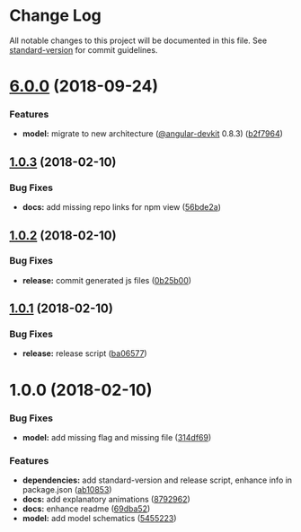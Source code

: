 # Change Log

All notable changes to this project will be documented in this file. See [standard-version](https://github.com/conventional-changelog/standard-version) for commit guidelines.

<a name="6.0.0"></a>
# [6.0.0](https://github.com/angular-extensions/schematics/compare/v1.0.3...v6.0.0) (2018-09-24)


### Features

* **model:** migrate to new architecture ([@angular-devkit](https://github.com/angular-devkit) 0.8.3) ([b2f7964](https://github.com/angular-extensions/schematics/commit/b2f7964))



<a name="1.0.3"></a>
## [1.0.3](https://github.com/angular-extensions/schematics/compare/v1.0.2...v1.0.3) (2018-02-10)


### Bug Fixes

* **docs:** add missing repo links for npm view ([56bde2a](https://github.com/angular-extensions/schematics/commit/56bde2a))



<a name="1.0.2"></a>
## [1.0.2](https://github.com/angular-extensions/schematics/compare/v1.0.1...v1.0.2) (2018-02-10)


### Bug Fixes

* **release:** commit generated js files ([0b25b00](https://github.com/angular-extensions/schematics/commit/0b25b00))



<a name="1.0.1"></a>
## [1.0.1](https://github.com/angular-extensions/schematics/compare/v1.0.0...v1.0.1) (2018-02-10)


### Bug Fixes

* **release:** release script ([ba06577](https://github.com/angular-extensions/schematics/commit/ba06577))



<a name="1.0.0"></a>
# 1.0.0 (2018-02-10)


### Bug Fixes

* **model:** add missing flag and missing file ([314df69](https://github.com/angular-extensions/schematics/commit/314df69))


### Features

* **dependencies:** add standard-version and release script, enhance info in package.json ([ab10853](https://github.com/angular-extensions/schematics/commit/ab10853))
* **docs:** add explanatory animations ([8792962](https://github.com/angular-extensions/schematics/commit/8792962))
* **docs:** enhance readme ([69dba52](https://github.com/angular-extensions/schematics/commit/69dba52))
* **model:** add model schematics ([5455223](https://github.com/angular-extensions/schematics/commit/5455223))

